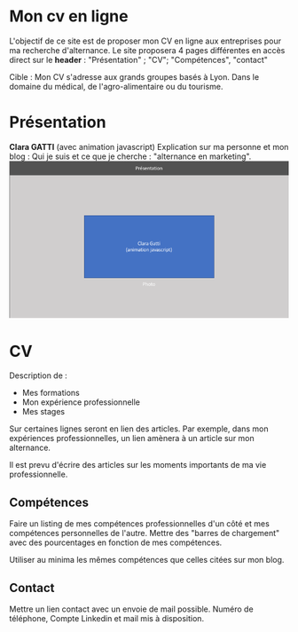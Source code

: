 # Mon cv en ligne

L'objectif de ce site est de proposer mon CV en ligne aux entreprises pour ma recherche d'alternance. Le site proposera 4 pages différentes en accès direct sur le **header** : "Présentation" ; "CV"; "Compétences", "contact"

Cible : 
Mon CV s'adresse aux grands groupes basés à Lyon. 
Dans le domaine du médical, de l'agro-alimentaire ou du tourisme. 


# Présentation
**Clara GATTI** (avec animation javascript)
Explication sur ma personne et mon blog : Qui je suis et ce que je cherche : 
"alternance en marketing".
![Pagedepresentation](maquette/Diapositive1.png)

# CV

Description de : 
- Mes formations 
- Mon expérience professionnelle
- Mes stages


Sur certaines lignes seront en lien des articles. 
Par exemple, dans mon expériences professionnelles, un lien amènera à un article sur mon alternance.

Il est prevu d'écrire des articles sur les moments importants de ma vie professionnelle. 


## Compétences
Faire un listing de mes compétences professionnelles d'un côté et mes compétences personnelles de l'autre. 
Mettre des "barres de chargement" avec des pourcentages en fonction de mes compétences.  

Utiliser au minima les mêmes compétences que celles citées sur mon blog.


## Contact
Mettre un lien contact avec un envoie de mail possible. 
Numéro de téléphone, Compte Linkedin et mail mis à disposition.
